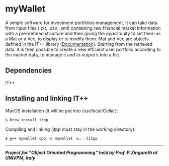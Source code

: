# myWallet
A simple software for investment portfolios management. It can take data from input files (.txt, .csv, .xml) containing raw financial market information with a pre-defined structure and then giving the opportunity to set them as a Mat or a Vec, to display or to modify them. Mat and Vec are objects defined in the IT++ library ([Documentation](http://itpp.sourceforge.net/4.3.1/)). Starting from the retrieved data, it is then possible to create a new efficient user portfolio according to the market data, to manage it and to output it into a file.

## Dependencies
IT++

## Installing and linking IT++
MacOS installation (it will be put into /usr/local/Cellar): 
```
$ brew install itpp
```
Compiling and linking (itpp must stay in the working directory):
```
$ g++ mywallet.cpp -o mywallet -L. -litpp
```
---

***Project for "Object Oriented Programming" held by Prof. P.Zingaretti at UNIVPM, Italy***
